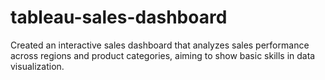 # tableau-sales-dashboard
Created an interactive sales dashboard that analyzes sales performance across regions and product categories, aiming to show basic skills in data visualization.

